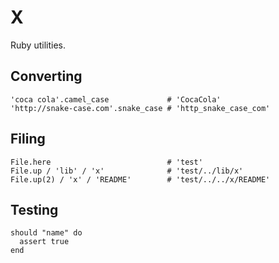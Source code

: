 X
=

Ruby utilities.

Converting
----------

    'coca cola'.camel_case             # 'CocaCola'
    'http://snake-case.com'.snake_case # 'http_snake_case_com'

Filing
------

    File.here                          # 'test'
    File.up / 'lib' / 'x'              # 'test/../lib/x'
    File.up(2) / 'x' / 'README'        # 'test/../../x/README'

Testing
-------

    should "name" do
      assert true
    end

